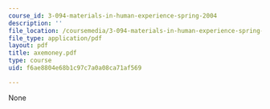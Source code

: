 ```yaml
---
course_id: 3-094-materials-in-human-experience-spring-2004
description: ''
file_location: /coursemedia/3-094-materials-in-human-experience-spring-2004/f6ae8804e68b1c97c7a0a08ca71af569_axemoney.pdf
file_type: application/pdf
layout: pdf
title: axemoney.pdf
type: course
uid: f6ae8804e68b1c97c7a0a08ca71af569

---
```

None